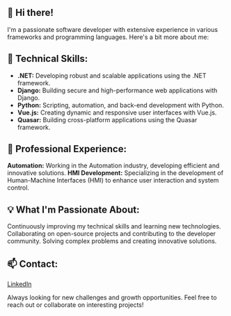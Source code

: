 ## 👋 Hi there! 
I'm a passionate software developer with extensive experience in various frameworks and programming languages. Here's a bit more about me:

## 🔧 Technical Skills:

- **.NET:** Developing robust and scalable applications using the .NET framework.
- **Django:** Building secure and high-performance web applications with Django.
- **Python:** Scripting, automation, and back-end development with Python.
- **Vue.js:** Creating dynamic and responsive user interfaces with Vue.js.
- **Quasar:** Building cross-platform applications using the Quasar framework.

## 💼 Professional Experience:

**Automation:** Working in the Automation industry, developing efficient and innovative solutions.
**HMI Development:** Specializing in the development of Human-Machine Interfaces (HMI) to enhance user interaction and system control.

## 💡 What I'm Passionate About:

Continuously improving my technical skills and learning new technologies.
Collaborating on open-source projects and contributing to the developer community.
Solving complex problems and creating innovative solutions.

## 📫 Contact:

[LinkedIn](https://www.linkedin.com/in/giuseppe-chirico-4456141a2/)

Always looking for new challenges and growth opportunities. Feel free to reach out or collaborate on interesting projects!
